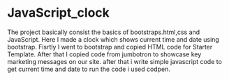 # JavaScript_clock

The project basically consist the basics of bootstraps.html,css and JavaScript.
Here I made a clock which shows current time and date using bootstrap.
Fisrtly I went to bootstrap and copied HTML code for Starter Template. After that I copied code from jumbotron  to showcase key marketing messages on our site.
after that i write simple javascript code to get current time and date 
to run the code i used codpen.
